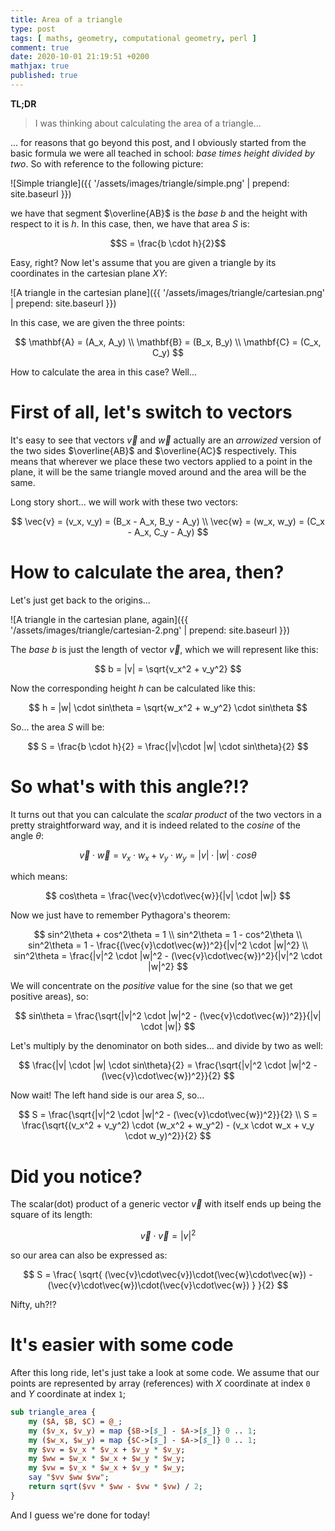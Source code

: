 ```yaml
---
title: Area of a triangle
type: post
tags: [ maths, geometry, computational geometry, perl ]
comment: true
date: 2020-10-01 21:19:51 +0200
mathjax: true
published: true
---
```


**TL;DR**

> I was thinking about calculating the area of a triangle...

... for reasons that go beyond this post, and I obviously started from
the basic formula we were all teached in school: *base times height
divided by two*. So with reference to the following picture:

![Simple triangle]({{ '/assets/images/triangle/simple.png' | prepend: site.baseurl }})

we have that segment $\overline{AB}$ is the *base* $b$ and the height
with respect to it is *h*. In this case, then, we have that area $S$ is:

$$S = \frac{b \cdot h}{2}$$

Easy, right? Now let's assume that you are given a triangle by its
coordinates in the cartesian plane $XY$:

![A triangle in the cartesian plane]({{ '/assets/images/triangle/cartesian.png' | prepend: site.baseurl }})

In this case, we are given the three points:

$$
\mathbf{A} = (A_x, A_y) \\
\mathbf{B} = (B_x, B_y) \\
\mathbf{C} = (C_x, C_y)
$$

How to calculate the area in this case? Well...

# First of all, let's switch to vectors

It's easy to see that vectors $\vec{v}$ and $\vec{w}$
actually are an *arrowized* version of the two sides $\overline{AB}$ and
$\overline{AC}$ respectively. This means that wherever we place these
two vectors applied to a point in the plane, it will be the same
triangle moved around and the area will be the same.

Long story short... we will work with these two vectors:

$$
\vec{v} = (v_x, v_y) = (B_x - A_x, B_y - A_y) \\
\vec{w} = (w_x, w_y) = (C_x - A_x, C_y - A_y)
$$


# How to calculate the area, then?

Let's just get back to the origins... 

![A triangle in the cartesian plane, again]({{ '/assets/images/triangle/cartesian-2.png' | prepend: site.baseurl }})

The *base* $b$ is just the length of vector $\vec{v}$, which we will
represent like this:

$$
b = |v| = \sqrt{v_x^2 + v_y^2}
$$

Now the corresponding height $h$ can be calculated like this:

$$
h = |w| \cdot sin\theta = \sqrt{w_x^2 + w_y^2} \cdot sin\theta
$$

So... the area $S$ will be:

$$
S = \frac{b \cdot h}{2} = \frac{|v|\cdot |w| \cdot sin\theta}{2}
$$

# So what's with this angle?!?

It turns out that you can calculate the *scalar product* of the two
vectors in a pretty straightforward way, and it is indeed related to the
*cosine* of the angle $\theta$:

$$
\vec{v}\cdot\vec{w} = v_x \cdot w_x + v_y \cdot w_y = |v| \cdot |w| \cdot cos\theta
$$

which means:

$$
cos\theta = \frac{\vec{v}\cdot\vec{w}}{|v| \cdot |w|}
$$

Now we just have to remember Pythagora's theorem:

$$
sin^2\theta + cos^2\theta = 1 \\
sin^2\theta = 1 - cos^2\theta \\
sin^2\theta = 1 - \frac{(\vec{v}\cdot\vec{w})^2}{|v|^2 \cdot |w|^2} \\
sin^2\theta = \frac{|v|^2 \cdot |w|^2 - (\vec{v}\cdot\vec{w})^2}{|v|^2 \cdot |w|^2}
$$

We will concentrate on the *positive* value for the sine (so that we get
positive areas), so:

$$
sin\theta = \frac{\sqrt{|v|^2 \cdot |w|^2 - (\vec{v}\cdot\vec{w})^2}}{|v| \cdot |w|}
$$

Let's multiply by the denominator on both sides... and divide by two as
well:

$$
\frac{|v| \cdot |w| \cdot sin\theta}{2} = \frac{\sqrt{|v|^2 \cdot |w|^2 - (\vec{v}\cdot\vec{w})^2}}{2}
$$

Now wait! The left hand side is our area $S$, so...

$$
S = \frac{\sqrt{|v|^2 \cdot |w|^2 - (\vec{v}\cdot\vec{w})^2}}{2} \\
S = \frac{\sqrt{(v_x^2 + v_y^2) \cdot (w_x^2 + w_y^2) - (v_x \cdot w_x + v_y \cdot w_y)^2}}{2}
$$

# Did you notice?

The scalar(dot) product of a generic vector $\vec{v}$ with itself ends
up being the square of its length:

$$
\vec{v}\cdot\vec{v} = |v|^2
$$

so our area can also be expressed as:

$$
S = \frac{
        \sqrt{
            (\vec{v}\cdot\vec{v})\cdot(\vec{w}\cdot\vec{w})
            - (\vec{v}\cdot\vec{w})\cdot(\vec{v}\cdot\vec{w})
        }
    }{2}
$$

Nifty, uh?!?

# It's easier with some code

After this long ride, let's just take a look at some code. We assume
that our points are represented by array (references) with $X$
coordinate at index `0` and $Y$ coordinate at index `1`;


```perl
sub triangle_area {
    my ($A, $B, $C) = @_;
    my ($v_x, $v_y) = map {$B->[$_] - $A->[$_]} 0 .. 1;
    my ($w_x, $w_y) = map {$C->[$_] - $A->[$_]} 0 .. 1;
    my $vv = $v_x * $v_x + $v_y * $v_y;
    my $ww = $w_x * $w_x + $w_y * $w_y;
    my $vw = $v_x * $w_x + $v_y * $w_y;
    say "$vv $ww $vw";
    return sqrt($vv * $ww - $vw * $vw) / 2;
}
```

And I guess we're done for today!
